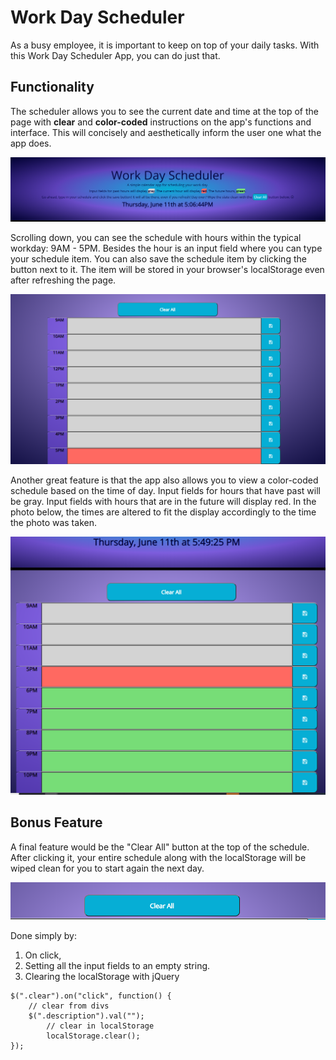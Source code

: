 # Work Day Scheduler

As a busy employee, it is important to keep on top of your daily tasks. With this Work Day Scheduler App, you can do just that. 


## Functionality
The scheduler allows you to see the current date and time at the top of the page with **clear** and **color-coded** instructions on the app's functions and interface. This will concisely and aesthetically inform the user one what the app does.

![Scheduler-Date Photo](/assets/schedule-top.png)

Scrolling down, you can see the schedule with hours within the typical workday: 9AM - 5PM. Besides the hour is an input field where you can type your schedule item. You can also save the schedule item by clicking the button next to it.  The item will be stored in your browser's localStorage even after refreshing the page.

![Scheduler Photo](/assets/scheduler.png)



Another great feature is that the app also allows you to view a color-coded schedule based on the time of day. Input fields for hours that have past will be gray. Input fields with hours that are in the future will display red. In the photo below, the times are altered to fit the display accordingly to the time the photo was taken.

![Scheduler Photo](/assets/time-colors.png)



## Bonus Feature
A final feature would be the "Clear All" button at the top of the schedule. After clicking it, your entire schedule along with the localStorage will be wiped clean for you to start again the next day. 

![Scheduler Photo](/assets/clear.png)

Done simply by:

1. On click,
2. Setting all the input fields to an empty string.
3. Clearing the localStorage with jQuery

``` JS
$(".clear").on("click", function() {
    // clear from divs
    $(".description").val("");
        // clear in localStorage
        localStorage.clear();
});
```

